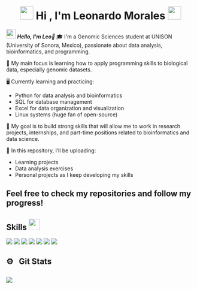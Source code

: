 <h1 align="center"> <img src="https://emoji.gg/assets/emoji/7333-parrotdance.gif" width ="35"> Hi , I'm Leonardo Morales <img src="https://emoji.gg/assets/emoji/7333-parrotdance.gif" width ="35"> </h1>


<img src="https://cdn3.emoji.gg/emojis/44476-froggydance.gif" width = "25"> ***Hello, I'm Leo👋***
🎓 I'm a Genomic Sciences student at UNISON (University of Sonora, Mexico), passionate about data analysis, bioinformatics, and programming.

🧬 My main focus is learning how to apply programming skills to biological data, especially genomic datasets.

🖥️ Currently learning and practicing:
- Python for data analysis and bioinformatics
- SQL for database management
- Excel for data organization and visualization
- Linux systems (huge fan of open-source)

🚀 My goal is to build strong skills that will allow me to work in research projects, internships, and part-time positions related to bioinformatics and data science.

📂 In this repository, I’ll be uploading:
- Learning projects
- Data analysis exercises
- Personal projects as I keep developing my skills

Feel free to check my repositories and follow my progress!
---

## Skills <img src="https://media.giphy.com/media/iY8CRBdQXODJSCERIr/giphy.gif" width="30px">&nbsp; 
<span> 
  <img src="https://img.shields.io/badge/C%2B%2B-00599C?style=for-the-badge&logo=c%2B%2B&logoColor=white">
  <img src="https://img.shields.io/badge/Visual_Studio_Code-0078D4?style=for-the-badge&logo=visual%20studio%20code&logoColor=white">
  <img src="https://img.shields.io/badge/Linux-FCC624?style=for-the-badge&logo=linux&logoColor=black">
  <img src="https://img.shields.io/badge/Git-F05032?style=for-the-badge&logo=git&logoColor=white">
  <img src="https://img.shields.io/badge/Shell_Script-121011?style=for-the-badge&logo=gnu-bash&logoColor=white">
  <img src="https://img.shields.io/badge/MySQL-00000F?style=for-the-badge&logo=mysql&logoColor=white">
  <img src="https://img.shields.io/badge/Python-3776AB?style=for-the-badge&logo=python&logoColor=white">
</span>

## ⚙️ &nbsp; Git Stats

![](https://github-readme-stats.vercel.app/api/top-langs/?username=leomorgzzz&theme=dark&hide_border=false&include_all_commits=false&count_private=false&layout=compact) 
---

